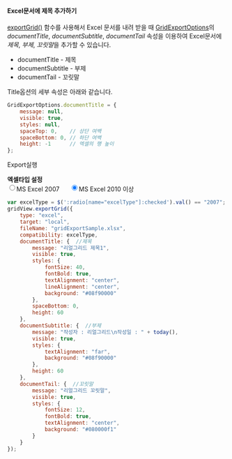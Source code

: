 ####  Excel문서에 제목 추가하기

[exportGrid()](http://help.realgrid.com/api/GridBase/exportGrid/) 함수를 사용해서 Excel 문서를 내려 받을 때
[GridExportOptions](http://help.realgrid.com/api/types/GridExportOptions/)의 *documentTitle*, *documentSubtitle*, *documentTail* 속성을 이용하여 Excel문서에 *제목*, *부제*, *꼬릿말*을 추가할 수 있습니다.

* documentTitle - 제목
* documentSubtitle - 부제
* documentTail - 꼬릿말

Title옵션의 세부 속성은 아래와 같습니다.

```js
GridExportOptions.documentTitle = {
    message: null,
    visible: true,
    styles: null,
    spaceTop: 0,    // 상단 여백
    spaceBottom: 0, // 하단 여백
    height: -1      // 엑셀의 행 높이
};
```

<a class="btn primary small round lowercase" id="btnExportGrid">Export실행</a>

**엑셀타입 설정**  
<input type="radio" name="excelType" value="2007"><label style="vertical-align: middle">MS Excel 2007 </label>&nbsp;&nbsp;&nbsp;&nbsp;
<input type="radio" name="excelType" value="2010" checked="checked"><label style="vertical-align: middle">MS Excel 2010 이상</label>

```js
var excelType = $(':radio[name="excelType"]:checked').val() == "2007";
gridView.exportGrid({
    type: "excel",
    target: "local",
    fileName: "gridExportSample.xlsx",
    compatibility: excelType,
    documentTitle: {  //제목
        message: "리얼그리드 제목1",
        visible: true,
        styles: {
            fontSize: 40,
            fontBold: true,
            textAlignment: "center",
            lineAlignment: "center",
            background: "#08f90000"
        },
        spaceBottom: 0,
        height: 60
    },
    documentSubtitle: {  //부제
        message: "작성자 : 리얼그리드\n작성일 : " + today(),
        visible: true,
        styles: {
            textAlignment: "far",
            background: "#08f90000"
        },
        height: 60
    },
    documentTail: {  //꼬릿말
        message: "리얼그리드 꼬릿말",
        visible: true,
        styles: {
            fontSize: 12,
            fontBold: true,
            textAlignment: "center",
            background: "#080000f1"
        }
    }
});
```


<script>
$('#btnExportGrid').click(function() {
	var excelType = $(':radio[name="excelType"]:checked').val() == "2007";
    gridView.exportGrid({
        type: "excel",
        target: "local",
        fileName: "gridExportSample.xlsx",
        compatibility: excelType,
        documentTitle: {
            message: "리얼그리드 제목1",
            visible: true,
            styles: {
                fontSize: 40,
                fontBold: true,
                textAlignment: "center",
                lineAlignment: "center",
                background: "#08f90000"
            },
            //spaceTop: 1,
            spaceBottom: 0,
            height: 60
        },
        documentSubtitle: {
            message: "작성자 : 리얼그리드\n작성일 : " + today(),
            visible: true,
            styles: {
                textAlignment: "far",
                background: "#08f90000"
            },
            height: 60
        },
        documentTail: {
            message: "리얼그리드 꼬릿말",
            visible: true,
            styles: {
                fontSize: 12,
                fontBold: true,
                textAlignment: "center",
                background: "#080000f1"
            }
        }
    });
});

function today() {
 
    var date = new Date();
 
    var year = date.getFullYear();
    var month = date.getMonth() + 1; // 0부터 시작하므로 1더함 더함
    var day = date.getDate();
 
    if (("" + month).length == 1) { month = "0" + month; }
    if (("" + day).length == 1) { day = "0" + day; }
 
    return (year + "-" + month + "-" + day);
 
}
</script>